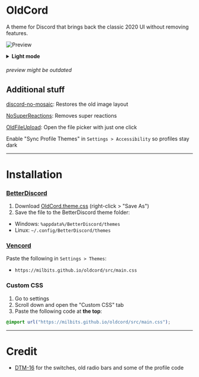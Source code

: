 # OldCord

A theme for Discord that brings back the classic 2020 UI without removing features.

![Preview](https://raw.githubusercontent.com/milbits/oldcord/master/.github/preview.png)

<details> <summary><strong>Light mode</strong></summary>
<img src=https://raw.githubusercontent.com/milbits/oldcord/master/.github/previewLight.png>

</details>

###### preview might be outdated

## Additional stuff

[discord-no-mosaic](https://github.com/Tanza3D/discord-no-mosaic): Restores the old image layout

[NoSuperReactions](https://github.com/xenrelle/Xens-BD-Dump/tree/main/plugins/NoSuperReactions): Removes super reactions

[OldFileUpload](https://github.com/xenrelle/Xens-BD-Dump/tree/main/plugins/OldFileUpload): Open the file picker with just one click

Enable "Sync Profile Themes" in `Settings > Accessibility` so profiles stay dark

---

# Installation

### [BetterDiscord](https://betterdiscord.app/)

1. Download [OldCord.theme.css](https://raw.githubusercontent.com/milbits/oldcord/main/OldCord.theme.css) (right-click > "Save As")
2. Save the file to the BetterDiscord theme folder:

-   Windows: `%appdata%/BetterDiscord/themes`
-   Linux: `~/.config/BetterDiscord/themes`

### [Vencord](https://github.com/Vendicated/Vencord)

Paste the following in `Settings > Themes`:

-   `https://milbits.github.io/oldcord/src/main.css`

### Custom CSS

1. Go to settings
2. Scroll down and open the "Custom CSS" tab
3. Paste the following code at **the top**:

```css
@import url("https://milbits.github.io/oldcord/src/main.css");
```

---

# Credit

-   [DTM-16](https://github.com/XYZenix/DTM-16) for the switches, old radio bars and some of the profile code
